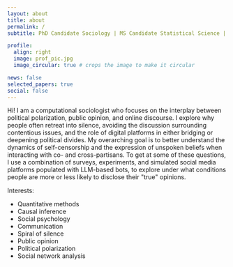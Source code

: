 ```yaml
---
layout: about
title: about
permalink: /
subtitle: PhD Candidate Sociology | MS Candidate Statistical Science | Computational Social Scientist

profile:
  align: right
  image: prof_pic.jpg
  image_circular: true # crops the image to make it circular

news: false 
selected_papers: true 
social: false 
---
```


Hi! I am a computational sociologist who focuses on the interplay between political polarization, public opinion, and online discourse. I explore why people often retreat into silence, avoiding the discussion surrounding contentious issues, and the role of digital platforms in either bridging or deepening political divides. My overarching goal is to better understand the dynamics of self-censorship and the expression of unspoken beliefs when interacting with co- and cross-partisans. To get at some of these questions, I use a combination of surveys, experiments, and simulated social media platforms populated with LLM-based bots, to explore under what conditions people are more or less likely to disclose their "true" opinions. 

Interests:
- Quantitative methods
- Causal inference
- Social psychology
- Communication
- Spiral of silence
- Public opinion
- Political polarization
- Social network analysis
